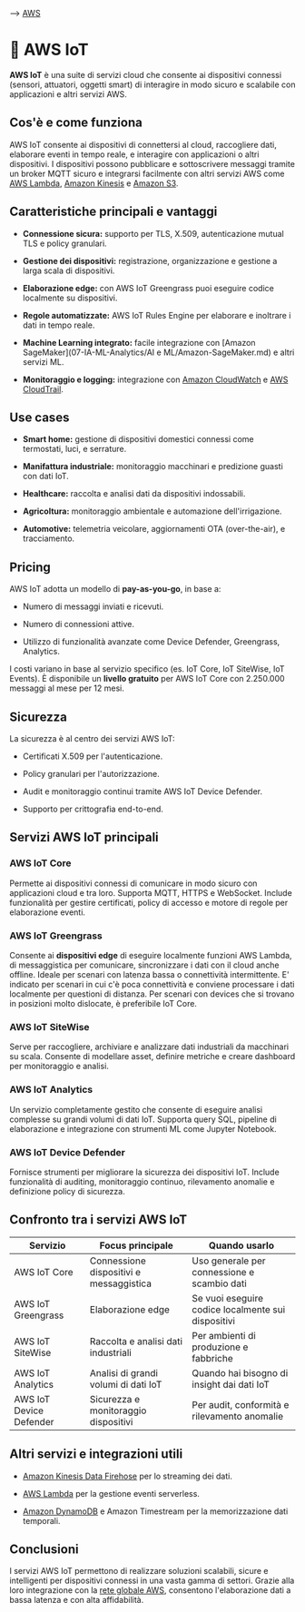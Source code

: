 --> [AWS](/00-Intro/AWS.md)
# 📡 AWS IoT

**AWS IoT** è una suite di servizi cloud che consente ai dispositivi connessi (sensori, attuatori, oggetti smart) di interagire in modo sicuro e scalabile con applicazioni e altri servizi AWS.

## Cos'è e come funziona

AWS IoT consente ai dispositivi di connettersi al cloud, raccogliere dati, elaborare eventi in tempo reale, e interagire con applicazioni o altri dispositivi. I dispositivi possono pubblicare e sottoscrivere messaggi tramite un broker MQTT sicuro e integrarsi facilmente con altri servizi AWS come [AWS Lambda](/01-Compute-options/AWS-Lambda.md), [Amazon Kinesis](/07-IA-ML-Analytics/Analytics/Amazon-Kinesis.md) e [Amazon S3](/02-Storage-services/Amazon-S3.md).

## Caratteristiche principali e vantaggi

- **Connessione sicura:** supporto per TLS, X.509, autenticazione mutual TLS e policy granulari.
    
- **Gestione dei dispositivi:** registrazione, organizzazione e gestione a larga scala di dispositivi.
    
- **Elaborazione edge:** con AWS IoT Greengrass puoi eseguire codice localmente su dispositivi.
    
- **Regole automatizzate:** AWS IoT Rules Engine per elaborare e inoltrare i dati in tempo reale.
    
- **Machine Learning integrato:** facile integrazione con [Amazon SageMaker](07-IA-ML-Analytics/AI e ML/Amazon-SageMaker.md) e altri servizi ML.
    
- **Monitoraggio e logging:** integrazione con [Amazon CloudWatch](/08-Auditing-Monitoring-Logging/Amazon-CloudWatch.md) e [AWS CloudTrail](/08-Auditing-Monitoring-Logging/Amazon-CloudTrail.md).
    

## Use cases

- **Smart home:** gestione di dispositivi domestici connessi come termostati, luci, e serrature.
    
- **Manifattura industriale:** monitoraggio macchinari e predizione guasti con dati IoT.
    
- **Healthcare:** raccolta e analisi dati da dispositivi indossabili.
    
- **Agricoltura:** monitoraggio ambientale e automazione dell'irrigazione.
    
- **Automotive:** telemetria veicolare, aggiornamenti OTA (over-the-air), e tracciamento.
    

## Pricing

AWS IoT adotta un modello di **pay-as-you-go**, in base a:

- Numero di messaggi inviati e ricevuti.
    
- Numero di connessioni attive.
    
- Utilizzo di funzionalità avanzate come Device Defender, Greengrass, Analytics.
    

I costi variano in base al servizio specifico (es. IoT Core, IoT SiteWise, IoT Events). È disponibile un **livello gratuito** per AWS IoT Core con 2.250.000 messaggi al mese per 12 mesi.

## Sicurezza

La sicurezza è al centro dei servizi AWS IoT:

- Certificati X.509 per l'autenticazione.
    
- Policy granulari per l'autorizzazione.
    
- Audit e monitoraggio continui tramite AWS IoT Device Defender.
    
- Supporto per crittografia end-to-end.
    

## Servizi AWS IoT principali

### AWS IoT Core

Permette ai dispositivi connessi di comunicare in modo sicuro con applicazioni cloud e tra loro. Supporta MQTT, HTTPS e WebSocket. Include funzionalità per gestire certificati, policy di accesso e motore di regole per elaborazione eventi.

### AWS IoT Greengrass

Consente ai **dispositivi edge** di eseguire localmente funzioni AWS Lambda, di messaggistica per comunicare, sincronizzare i dati con il cloud anche offline. Ideale per scenari con latenza bassa o connettività intermittente. E' indicato per scenari in cui c'è poca connettività e conviene processare i dati localmente per questioni di distanza. 
Per scenari con devices che si trovano in posizioni molto dislocate, è preferibile IoT Core.

### AWS IoT SiteWise

Serve per raccogliere, archiviare e analizzare dati industriali da macchinari su scala. Consente di modellare asset, definire metriche e creare dashboard per monitoraggio e analisi.

### AWS IoT Analytics

Un servizio completamente gestito che consente di eseguire analisi complesse su grandi volumi di dati IoT. Supporta query SQL, pipeline di elaborazione e integrazione con strumenti ML come Jupyter Notebook.

### AWS IoT Device Defender

Fornisce strumenti per migliorare la sicurezza dei dispositivi IoT. Include funzionalità di auditing, monitoraggio continuo, rilevamento anomalie e definizione policy di sicurezza.

## Confronto tra i servizi AWS IoT

|Servizio|Focus principale|Quando usarlo|
|---|---|---|
|AWS IoT Core|Connessione dispositivi e messaggistica|Uso generale per connessione e scambio dati|
|AWS IoT Greengrass|Elaborazione edge|Se vuoi eseguire codice localmente sui dispositivi|
|AWS IoT SiteWise|Raccolta e analisi dati industriali|Per ambienti di produzione e fabbriche|
|AWS IoT Analytics|Analisi di grandi volumi di dati IoT|Quando hai bisogno di insight dai dati IoT|
|AWS IoT Device Defender|Sicurezza e monitoraggio dispositivi|Per audit, conformità e rilevamento anomalie|

## Altri servizi e integrazioni utili

- [Amazon Kinesis Data Firehose](/07-IA-ML-Analytics/Analytics/Amazon-Kinesis.md) per lo streaming dei dati.
    
- [AWS Lambda](/01-Compute-options/AWS-Lambda.md) per la gestione eventi serverless.
    
- [Amazon DynamoDB](/04-Database-services/Amazon-DynamoDB.md) e Amazon Timestream per la memorizzazione dati temporali.
    

## Conclusioni

I servizi AWS IoT permettono di realizzare soluzioni scalabili, sicure e intelligenti per dispositivi connessi in una vasta gamma di settori. Grazie alla loro integrazione con la [rete globale AWS](/03-CDN-e-Networking/Rete-globale-AWS.md), consentono l'elaborazione dati a bassa latenza e con alta affidabilità.